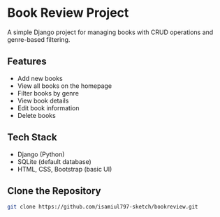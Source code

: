 # Book Review Project

A simple Django project for managing books with CRUD operations and genre-based filtering.

## Features
- Add new books
- View all books on the homepage
- Filter books by genre
- View book details
- Edit book information
- Delete books

## Tech Stack
- Django (Python)
- SQLite (default database)
- HTML, CSS, Bootstrap (basic UI)

## Clone the Repository
```bash
git clone https://github.com/isamiul797-sketch/bookreview.git
